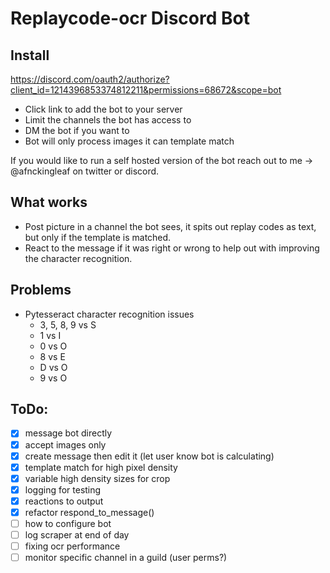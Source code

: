 # Replaycode-ocr Discord Bot

## Install
https://discord.com/oauth2/authorize?client_id=1214396853374812211&permissions=68672&scope=bot

- Click link to add the bot to your server
- Limit the channels the bot has access to
- DM the bot if you want to
- Bot will only process images it can template match

If you would like to run a self hosted version of the bot reach out to me -> @afnckingleaf on twitter or discord.

## What works
- Post picture in a channel the bot sees, it spits out replay codes as text, but only if the template is matched.
- React to the message if it was right or wrong to help out with improving the character recognition.

## Problems
- Pytesseract character recognition issues
    - 3, 5, 8, 9 vs S
    - 1 vs I
    - 0 vs O
    - 8 vs E
    - D vs O
    - 9 vs O

## ToDo:
- [x] message bot directly
- [x] accept images only
- [x] create message then edit it (let user know bot is calculating)
- [x] template match for high pixel density
- [x] variable high density sizes for crop
- [x] logging for testing
- [x] reactions to output
- [x] refactor respond_to_message()
- [ ] how to configure bot
- [ ] log scraper at end of day
- [ ] fixing ocr performance
- [ ] monitor specific channel in a guild (user perms?)
